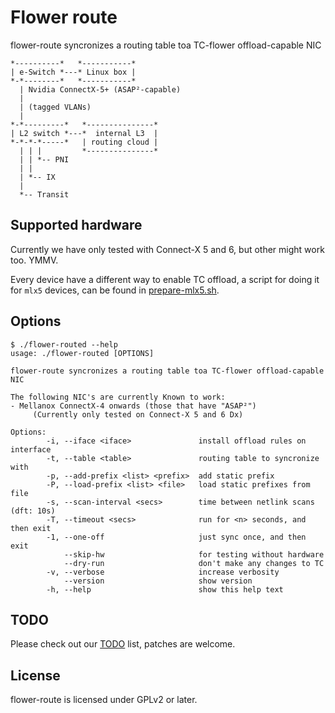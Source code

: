 Flower route
============

flower-route syncronizes a routing table toa TC-flower offload-capable NIC

```
*----------*   *-----------*
| e-Switch *---* Linux box |
*-*--------*   *-----------*
  | Nvidia ConnectX-5+ (ASAP²-capable)
  |
  | (tagged VLANs)
  |
*-*---------*   *---------------*
| L2 switch *---*  internal L3  |
*-*-*-*-----*   | routing cloud |
  | | |         *---------------*
  | | *-- PNI
  | |
  | *-- IX
  |
  *-- Transit
```

Supported hardware
------------------

Currently we have only tested with Connect-X 5 and 6, but other might work too. YMMV.

Every device have a different way to enable TC offload, a script for doing it for `mlx5` devices, can be found in [prepare-mlx5.sh](scripts/prepare-mlx5.sh).


Options
-------

```
$ ./flower-routed --help
usage: ./flower-routed [OPTIONS]

flower-route syncronizes a routing table toa TC-flower offload-capable NIC

The following NIC's are currently Known to work:
- Mellanox ConnectX-4 onwards (those that have "ASAP²")
     (Currently only tested on Connect-X 5 and 6 Dx)

Options:
        -i, --iface <iface>               install offload rules on interface
        -t, --table <table>               routing table to syncronize with
        -p, --add-prefix <list> <prefix>  add static prefix
        -P, --load-prefix <list> <file>   load static prefixes from file
        -s, --scan-interval <secs>        time between netlink scans (dft: 10s)
        -T, --timeout <secs>              run for <n> seconds, and then exit
        -1, --one-off                     just sync once, and then exit
            --skip-hw                     for testing without hardware
            --dry-run                     don't make any changes to TC
        -v, --verbose                     increase verbosity
            --version                     show version
        -h, --help                        show this help text
```

TODO
----

Please check out our [TODO](TODO.md) list, patches are welcome.

License
-------

flower-route is licensed under GPLv2 or later.

